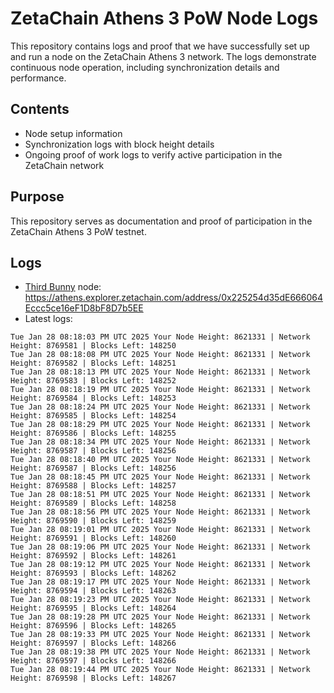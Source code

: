 # ZetaChain Athens 3 PoW Node Logs
This repository contains logs and proof that we have successfully set up and run a node on the ZetaChain Athens 3 network. The logs demonstrate continuous node operation, including synchronization details and performance.

## Contents
- Node setup information
- Synchronization logs with block height details
- Ongoing proof of work logs to verify active participation in the ZetaChain network

## Purpose
This repository serves as documentation and proof of participation in the ZetaChain Athens 3 PoW testnet.

## Logs

- [Third Bunny](https://thirdbunny.xyz/) node: https://athens.explorer.zetachain.com/address/0x225254d35dE666064Eccc5ce16eF1D8bF8D7b5EE
- Latest logs:
```
Tue Jan 28 08:18:03 PM UTC 2025 Your Node Height: 8621331 | Network Height: 8769581 | Blocks Left: 148250
Tue Jan 28 08:18:08 PM UTC 2025 Your Node Height: 8621331 | Network Height: 8769582 | Blocks Left: 148251
Tue Jan 28 08:18:13 PM UTC 2025 Your Node Height: 8621331 | Network Height: 8769583 | Blocks Left: 148252
Tue Jan 28 08:18:19 PM UTC 2025 Your Node Height: 8621331 | Network Height: 8769584 | Blocks Left: 148253
Tue Jan 28 08:18:24 PM UTC 2025 Your Node Height: 8621331 | Network Height: 8769585 | Blocks Left: 148254
Tue Jan 28 08:18:29 PM UTC 2025 Your Node Height: 8621331 | Network Height: 8769586 | Blocks Left: 148255
Tue Jan 28 08:18:34 PM UTC 2025 Your Node Height: 8621331 | Network Height: 8769587 | Blocks Left: 148256
Tue Jan 28 08:18:40 PM UTC 2025 Your Node Height: 8621331 | Network Height: 8769587 | Blocks Left: 148256
Tue Jan 28 08:18:45 PM UTC 2025 Your Node Height: 8621331 | Network Height: 8769588 | Blocks Left: 148257
Tue Jan 28 08:18:51 PM UTC 2025 Your Node Height: 8621331 | Network Height: 8769589 | Blocks Left: 148258
Tue Jan 28 08:18:56 PM UTC 2025 Your Node Height: 8621331 | Network Height: 8769590 | Blocks Left: 148259
Tue Jan 28 08:19:01 PM UTC 2025 Your Node Height: 8621331 | Network Height: 8769591 | Blocks Left: 148260
Tue Jan 28 08:19:06 PM UTC 2025 Your Node Height: 8621331 | Network Height: 8769592 | Blocks Left: 148261
Tue Jan 28 08:19:12 PM UTC 2025 Your Node Height: 8621331 | Network Height: 8769593 | Blocks Left: 148262
Tue Jan 28 08:19:17 PM UTC 2025 Your Node Height: 8621331 | Network Height: 8769594 | Blocks Left: 148263
Tue Jan 28 08:19:23 PM UTC 2025 Your Node Height: 8621331 | Network Height: 8769595 | Blocks Left: 148264
Tue Jan 28 08:19:28 PM UTC 2025 Your Node Height: 8621331 | Network Height: 8769596 | Blocks Left: 148265
Tue Jan 28 08:19:33 PM UTC 2025 Your Node Height: 8621331 | Network Height: 8769597 | Blocks Left: 148266
Tue Jan 28 08:19:38 PM UTC 2025 Your Node Height: 8621331 | Network Height: 8769597 | Blocks Left: 148266
Tue Jan 28 08:19:44 PM UTC 2025 Your Node Height: 8621331 | Network Height: 8769598 | Blocks Left: 148267
```
